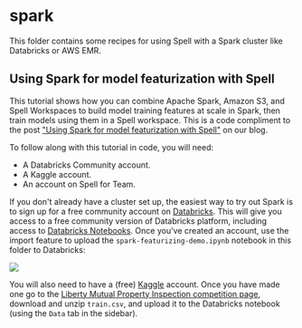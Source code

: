 # spark

This folder contains some recipes for using Spell with a Spark cluster like Databricks or AWS EMR.

## Using Spark for model featurization with Spell

This tutorial shows how you can combine Apache Spark, Amazon S3, and Spell Workspaces to build model training features at scale in Spark, then train models using them in a Spell workspace. This is a code compliment to the post ["Using Spark for model featurization with Spell"](https://spell.run/blog/using-spark-for-model-featurization-with-spell-XnEedBUAACcAjfTV) on our blog.

To follow along with this tutorial in code, you will need:

* A Databricks Community account.
* A Kaggle account.
* An account on Spell for Team.

If you don't already have a cluster set up, the easiest way to try out Spark is to sign up for a free community account on [Databricks](https://databricks.com/). This will give you access to a free community version of Databricks platform, including access to [Databricks Notebooks](https://docs.databricks.com/notebooks/index.html). Once you've created an account, use the import feature to upload the `spark-featurizing-demo.ipynb` notebook in this folder to Databricks:

![](https://i.imgur.com/Cndnno5.png)

You will also need to have a (free) [Kaggle](https://www.kaggle.com/) account. Once you have made one go to the [Liberty Mutual Property Inspection competition page](https://www.kaggle.com/c/liberty-mutual-group-property-inspection-prediction), download and unzip `train.csv`, and upload it to the Databricks notebook (using the `Data` tab in the sidebar).
